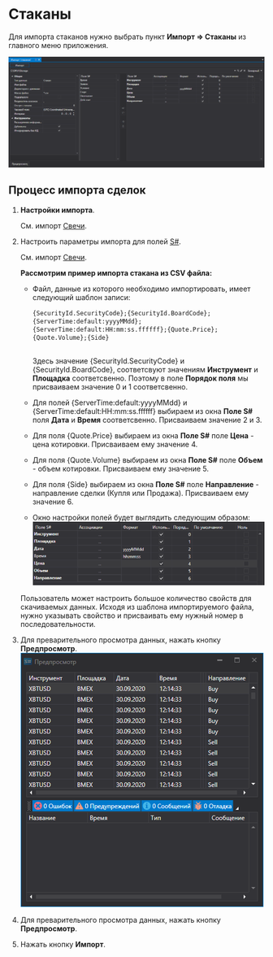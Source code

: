 # Стаканы

Для импорта стаканов нужно выбрать пункт **Импорт \=\> Стаканы** из главного меню приложения.

![hydra import depths](../../../images/hydra_import_depths.png)

## Процесс импорта сделок

1. **Настройки импорта**.

   См. импорт [Свечи](candles.md).
2. Настроить параметры импорта для полей [S\#](../../api.md).

   См. импорт [Свечи](candles.md).

   **Рассмотрим пример импорта стакана из CSV файла:**
   - Файл, данные из которого необходимо импортировать, имеет следующий шаблон записи:

     ```none
     {SecurityId.SecurityCode};{SecurityId.BoardCode};{ServerTime:default:yyyyMMdd};{ServerTime:default:HH:mm:ss.ffffff};{Quote.Price};{Quote.Volume};{Side}
     	  				
     ```

     Здесь значение {SecurityId.SecurityCode} и {SecurityId.BoardCode}, соответсвуют значениям **Инструмент** и **Площадка** соответсвенно. Поэтому в поле **Порядок поля** мы присваиваем значение 0 и 1 соответсвенно.
   - Для полей {ServerTime:default:yyyyMMdd} и {ServerTime:default:HH:mm:ss.ffffff} выбираем из окна **Поле S\#** поля **Дата** и **Время** соответсвенно. Присваиваем значение 2 и 3.
   - Для поля {Quote.Price} выбираем из окна **Поле S\#** поле **Цена** \- цена котировки. Присваиваем ему значение 4.
   - Для поля {Quote.Volume} выбираем из окна **Поле S\#** поле **Объем** \- объем котировки. Присваиваем ему значение 5.
   - Для поля {Side} выбираем из окна **Поле S\#** поле **Направление** \- направление сделки (Купля или Продажа). Присваиваем ему значение 6.
   - Окно настройки полей будет выглядить следующим образом:![hydra import prop depth](../../../images/hydra_import_prop_depth.png)

   Пользователь может настроить большое количество свойств для скачиваемых данных. Исходя из шаблона импортируемого файла, нужно указывать свойство и присваивать ему нужный номер в последовательности. 
3. Для преварительного просмотра данных, нажать кнопку **Предпросмотр**.![hydra import preview depth](../../../images/hydra_import_preview_depth.png)
4. Для преварительного просмотра данных, нажать кнопку **Предпросмотр**.
5. Нажать кнопку **Импорт**.
